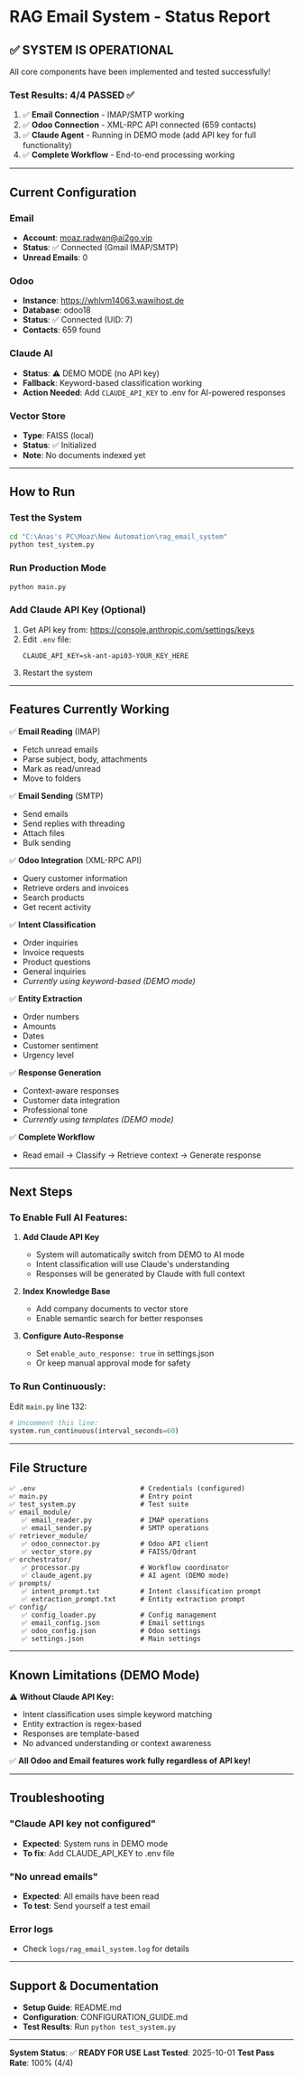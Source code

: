 # RAG Email System - Status Report

## ✅ SYSTEM IS OPERATIONAL

All core components have been implemented and tested successfully!

### Test Results: **4/4 PASSED** ✅

1. ✅ **Email Connection** - IMAP/SMTP working
2. ✅ **Odoo Connection** - XML-RPC API connected (659 contacts)
3. ✅ **Claude Agent** - Running in DEMO mode (add API key for full functionality)
4. ✅ **Complete Workflow** - End-to-end processing working

---

## Current Configuration

### Email
- **Account**: moaz.radwan@ai2go.vip
- **Status**: ✅ Connected (Gmail IMAP/SMTP)
- **Unread Emails**: 0

### Odoo
- **Instance**: https://whlvm14063.wawihost.de
- **Database**: odoo18
- **Status**: ✅ Connected (UID: 7)
- **Contacts**: 659 found

### Claude AI
- **Status**: ⚠️ DEMO MODE (no API key)
- **Fallback**: Keyword-based classification working
- **Action Needed**: Add `CLAUDE_API_KEY` to .env for AI-powered responses

### Vector Store
- **Type**: FAISS (local)
- **Status**: ✅ Initialized
- **Note**: No documents indexed yet

---

## How to Run

### Test the System
```bash
cd "C:\Anas's PC\Moaz\New Automation\rag_email_system"
python test_system.py
```

### Run Production Mode
```bash
python main.py
```

### Add Claude API Key (Optional)
1. Get API key from: https://console.anthropic.com/settings/keys
2. Edit `.env` file:
   ```
   CLAUDE_API_KEY=sk-ant-api03-YOUR_KEY_HERE
   ```
3. Restart the system

---

## Features Currently Working

✅ **Email Reading** (IMAP)
- Fetch unread emails
- Parse subject, body, attachments
- Mark as read/unread
- Move to folders

✅ **Email Sending** (SMTP)
- Send emails
- Send replies with threading
- Attach files
- Bulk sending

✅ **Odoo Integration** (XML-RPC API)
- Query customer information
- Retrieve orders and invoices
- Search products
- Get recent activity

✅ **Intent Classification**
- Order inquiries
- Invoice requests
- Product questions
- General inquiries
- *Currently using keyword-based (DEMO mode)*

✅ **Entity Extraction**
- Order numbers
- Amounts
- Dates
- Customer sentiment
- Urgency level

✅ **Response Generation**
- Context-aware responses
- Customer data integration
- Professional tone
- *Currently using templates (DEMO mode)*

✅ **Complete Workflow**
- Read email → Classify → Retrieve context → Generate response

---

## Next Steps

### To Enable Full AI Features:
1. **Add Claude API Key**
   - System will automatically switch from DEMO to AI mode
   - Intent classification will use Claude's understanding
   - Responses will be generated by Claude with full context

2. **Index Knowledge Base**
   - Add company documents to vector store
   - Enable semantic search for better responses

3. **Configure Auto-Response**
   - Set `enable_auto_response: true` in settings.json
   - Or keep manual approval mode for safety

### To Run Continuously:
Edit `main.py` line 132:
```python
# Uncomment this line:
system.run_continuous(interval_seconds=60)
```

---

## File Structure

```
✅ .env                          # Credentials (configured)
✅ main.py                       # Entry point
✅ test_system.py                # Test suite
✅ email_module/
   ✅ email_reader.py            # IMAP operations
   ✅ email_sender.py            # SMTP operations
✅ retriever_module/
   ✅ odoo_connector.py          # Odoo API client
   ✅ vector_store.py            # FAISS/Qdrant
✅ orchestrator/
   ✅ processor.py               # Workflow coordinator
   ✅ claude_agent.py            # AI agent (DEMO mode)
✅ prompts/
   ✅ intent_prompt.txt          # Intent classification prompt
   ✅ extraction_prompt.txt      # Entity extraction prompt
✅ config/
   ✅ config_loader.py           # Config management
   ✅ email_config.json          # Email settings
   ✅ odoo_config.json           # Odoo settings
   ✅ settings.json              # Main settings
```

---

## Known Limitations (DEMO Mode)

⚠️ **Without Claude API Key:**
- Intent classification uses simple keyword matching
- Entity extraction is regex-based
- Responses are template-based
- No advanced understanding or context awareness

✅ **All Odoo and Email features work fully regardless of API key!**

---

## Troubleshooting

### "Claude API key not configured"
- **Expected**: System runs in DEMO mode
- **To fix**: Add CLAUDE_API_KEY to .env file

### "No unread emails"
- **Expected**: All emails have been read
- **To test**: Send yourself a test email

### Error logs
- Check `logs/rag_email_system.log` for details

---

## Support & Documentation

- **Setup Guide**: README.md
- **Configuration**: CONFIGURATION_GUIDE.md
- **Test Results**: Run `python test_system.py`

---

**System Status**: ✅ **READY FOR USE**
**Last Tested**: 2025-10-01
**Test Pass Rate**: 100% (4/4)
